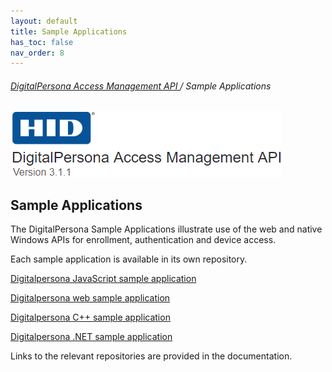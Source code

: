 ```yaml
---
layout: default
title: Sample Applications
has_toc: false
nav_order: 8
---
```


###### [DigitalPersona Access Management API ](https://lenhodgeman.github.io/digitalpersona-access-management-api/)/ Sample Applications

![](assets/HID-logo.png)  

## Sample Applications

The DigitalPersona Sample Applications illustrate use of the web and native Windows APIs for enrollment, authentication and device access.

Each sample application is available in its own repository.

[Digitalpersona JavaScript sample application](https://lenhodgeman.github.io/digitalpersona-javascript-sample-app/)

[Digitalpersona web sample application](https://lenhodgeman.github.io/digitalpersona-web-sample/)

[Digitalpersona C++ sample application](https://lenhodgeman.github.io/digitalpersona-native-samples/)

[Digitalpersona .NET sample application](https://lenhodgeman.github.io/digitalpersona-native-samples/)

Links to the relevant repositories are provided in the documentation.
